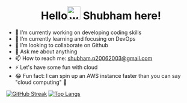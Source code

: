 <h1 align="center">Hello<img alt="wave" src="https://emojis.slackmojis.com/emojis/images/1588177020/8809/wave_hello.gif?1588177020" width="35"> Shubham here!  </h1>


- 🔭 I’m currently working on developing coding skills
- 🌱 I’m currently learning and focusing on DevOps
- 👯 I’m looking to collaborate on Github
- 💬 Ask me about anything
- 📫 How to reach me: shubham.p20062003@gmail.com
- ⚡️ Let's have some fun with cloud
- 😂 Fun fact: I can spin up an AWS instance faster than you can say "cloud computing" 🚀


[![GitHub Streak](https://github-readme-streak-stats.herokuapp.com?user=pandeyshubham03&theme=radical)](https://git.io/streak-stats)
[![Top Langs](https://github-readme-stats.vercel.app/api/top-langs/?username=pandeyshubham03&layout=compact&theme=vision-friendly-dark)](https://github.com/anuraghazra/github-readme-stats)

